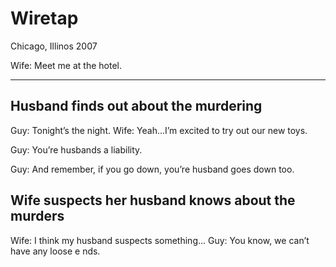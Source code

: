 # Wiretap
Chicago, Illinos
2007 

Wife: Meet me at the hotel.

---


## Husband finds out about the murdering

Guy: Tonight’s the night.
Wife: Yeah...I’m excited to try out our new toys.

Guy: You’re husbands a liability.


Guy: And remember, if you go down, you’re husband goes down too.

## Wife suspects her husband knows about the murders

Wife: I think my husband suspects something...
Guy: You know, we can’t have any loose e
nds.
